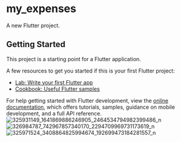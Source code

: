 # my_expenses

A new Flutter project.

## Getting Started

This project is a starting point for a Flutter application.

A few resources to get you started if this is your first Flutter project:

- [Lab: Write your first Flutter app](https://docs.flutter.dev/get-started/codelab)
- [Cookbook: Useful Flutter samples](https://docs.flutter.dev/cookbook)

For help getting started with Flutter development, view the
[online documentation](https://docs.flutter.dev/), which offers tutorials,
samples, guidance on mobile development, and a full API reference.
![325931149_1641869886246905_2464534794982399486_n](https://user-images.githubusercontent.com/60920251/218273145-09a612aa-ab16-48c6-b214-cd6e32d773e9.jpg)
![326984787_742967857340170_2294709969731173619_n](https://user-images.githubusercontent.com/60920251/218273146-b603b934-4e6d-4e9e-bcf5-8a0f5d7eb958.jpg)
![325971524_3408864825994674_192699473184281557_n](https://user-images.githubusercontent.com/60920251/218273147-6a7b35b7-cd0e-455c-ab60-31a1de653651.jpg)
